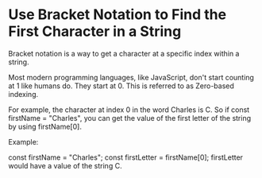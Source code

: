 # Use Bracket Notation to Find the First Character in a String

Bracket notation is a way to get a character at a specific index within a string.

Most modern programming languages, like JavaScript, don't start counting at 1 like humans do. They start at 0. This is referred to as Zero-based indexing.

For example, the character at index 0 in the word Charles is C. So if const firstName = "Charles", you can get the value of the first letter of the string by using firstName[0].

Example:

const firstName = "Charles";
const firstLetter = firstName[0];
firstLetter would have a value of the string C.